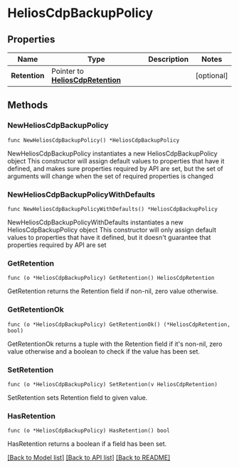# HeliosCdpBackupPolicy

## Properties

Name | Type | Description | Notes
------------ | ------------- | ------------- | -------------
**Retention** | Pointer to [**HeliosCdpRetention**](HeliosCdpRetention.md) |  | [optional] 

## Methods

### NewHeliosCdpBackupPolicy

`func NewHeliosCdpBackupPolicy() *HeliosCdpBackupPolicy`

NewHeliosCdpBackupPolicy instantiates a new HeliosCdpBackupPolicy object
This constructor will assign default values to properties that have it defined,
and makes sure properties required by API are set, but the set of arguments
will change when the set of required properties is changed

### NewHeliosCdpBackupPolicyWithDefaults

`func NewHeliosCdpBackupPolicyWithDefaults() *HeliosCdpBackupPolicy`

NewHeliosCdpBackupPolicyWithDefaults instantiates a new HeliosCdpBackupPolicy object
This constructor will only assign default values to properties that have it defined,
but it doesn't guarantee that properties required by API are set

### GetRetention

`func (o *HeliosCdpBackupPolicy) GetRetention() HeliosCdpRetention`

GetRetention returns the Retention field if non-nil, zero value otherwise.

### GetRetentionOk

`func (o *HeliosCdpBackupPolicy) GetRetentionOk() (*HeliosCdpRetention, bool)`

GetRetentionOk returns a tuple with the Retention field if it's non-nil, zero value otherwise
and a boolean to check if the value has been set.

### SetRetention

`func (o *HeliosCdpBackupPolicy) SetRetention(v HeliosCdpRetention)`

SetRetention sets Retention field to given value.

### HasRetention

`func (o *HeliosCdpBackupPolicy) HasRetention() bool`

HasRetention returns a boolean if a field has been set.


[[Back to Model list]](../README.md#documentation-for-models) [[Back to API list]](../README.md#documentation-for-api-endpoints) [[Back to README]](../README.md)


